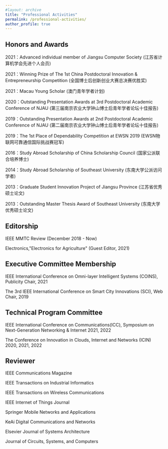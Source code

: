 ```yaml
---
#layout: archive
title: "Professional Activities"
permalink: /professional-activities/
author_profile: true
---
```


Honors and Awards
------
2021：Advanced individual member of Jiangsu Computer Society (江苏省计算机学会先进个人会员)

2021：Winning Prize of The 1st China Postdoctoral Innovation & Entrepreneurship Competition (全国博士后创新创业大赛总决赛优胜奖)

2021：Macau Young Scholar (澳门青年学者计划)

2020：Outstanding Presentation Awards at 3rd Postdoctoral Academic Conference of NJAU (第三届南京农业大学钟山博士后青年学者论坛十佳报告)

2019：Outstanding Presentation Awards at 2nd Postdoctoral Academic Conference of NJAU (第二届南京农业大学钟山博士后青年学者论坛十佳报告)

2019：The 1st Place of Dependability Competition at EWSN 2019 (EWSN物联网可靠通信国际挑战赛冠军)

2016：Study Abroad Scholarship of China Scholarship Council (国家公派联合培养博士)

2014：Study Abroad Scholarship of Southeast University (东南大学公派访问学者)

2013：Graduate Student Innovation Project of Jiangsu Province (江苏省优秀硕士论文)

2013：Outstanding Master Thesis Award of Southeast University (东南大学优秀硕士论文)



Editorship
------
IEEE MMTC Review (December 2018 - Now)

Electronics,"Electronics for Agriculture" (Guest Editor, 2021)



Executive Committee Membership
------
IEEE International Conference on Omni-layer Intelligent Systems (COINS), Publicity Chair, 2021

The 3rd IEEE International Conference on Smart City Innovations (SCI), Web Chair, 2019

Technical Program Committee
------
IEEE International Conference on Communications(ICC), Symposium on Next-Generation Networking & Internet 2021, 2022

The Conference on Innovation in Clouds, Internet and Networks (ICIN) 2020, 2021, 2022

Reviewer
------
IEEE Communications Magazine

IEEE Transactions on Industrial Informatics

IEEE Transactions on Wireless Communications

IEEE Internet of Things Journal

Springer Mobile Networks and Applications

KeAi Digital Communications and Networks

Elsevier Journal of Systems Architecture

Journal of Circuits, Systems, and Computers


